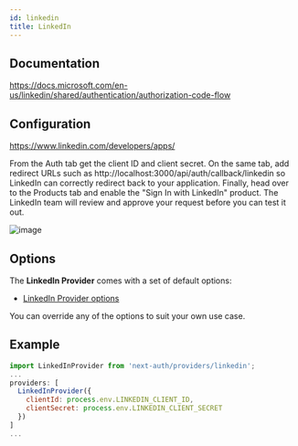 ```yaml
---
id: linkedin
title: LinkedIn
---
```


## Documentation

https://docs.microsoft.com/en-us/linkedin/shared/authentication/authorization-code-flow

## Configuration

https://www.linkedin.com/developers/apps/

From the Auth tab get the client ID and client secret. On the same tab, add redirect URLs such as http://localhost:3000/api/auth/callback/linkedin so LinkedIn can correctly redirect back to your application. Finally, head over to the Products tab and enable the "Sign In with LinkedIn" product. The LinkedIn team will review and approve your request before you can test it out.

![image](https://user-images.githubusercontent.com/330396/114429603-68195600-9b72-11eb-8311-62e58383c42b.png)

## Options

The **LinkedIn Provider** comes with a set of default options:

- [LinkedIn Provider options](https://github.com/nextauthjs/next-auth/blob/main/src/providers/linkedin.ts)

You can override any of the options to suit your own use case.

## Example

```js
import LinkedInProvider from 'next-auth/providers/linkedin';
...
providers: [
  LinkedInProvider({
    clientId: process.env.LINKEDIN_CLIENT_ID,
    clientSecret: process.env.LINKEDIN_CLIENT_SECRET
  })
]
...
```
